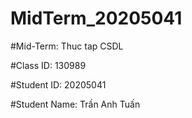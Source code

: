 # MidTerm_20205041

#Mid-Term: Thuc tap CSDL 

#Class ID: 130989 

#Student ID: 20205041

#Student Name: Trần Anh Tuấn 
